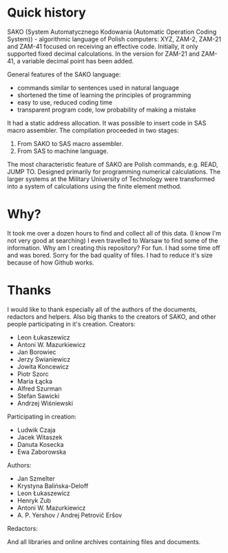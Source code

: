 # Quick history
SAKO (System Automatycznego Kodowania (Automatic Operation Coding System)) - algorithmic language of Polish computers: XYZ, ZAM-2, ZAM-21 and ZAM-41 focused on receiving an effective code. Initially, it only supported fixed decimal calculations. In the version for ZAM-21 and ZAM-41, a variable decimal point has been added.

General features of the SAKO language:
- commands similar to sentences used in natural language
- shortened the time of learning the principles of programming
- easy to use, reduced coding time
- transparent program code, low probability of making a mistake

It had a static address allocation. It was possible to insert code in SAS macro assembler.
The compilation proceeded in two stages:
1. From SAKO to SAS macro assembler.
2. From SAS to machine language.

The most characteristic feature of SAKO are Polish commands, e.g. READ, JUMP TO.
Designed primarily for programming numerical calculations. The larger systems at the Military University of Technology were transformed into a system of calculations using the finite element method.

# Why?
It took me over a dozen hours to find and collect all of this data. (I know I'm not very good at searching)
I even travelled to Warsaw to find some of the information.
Why am I creating this repository? For fun. I had some time off and was bored.
Sorry for the bad quality of files. I had to reduce it's size because of how Github works.

# Thanks
I would like to thank especially all of the authors of the documents, redactors and helpers. Also big thanks to the creators of SAKO, and other people participating in it's creation.
Creators:
- Leon Łukaszewicz
- Antoni W. Mazurkiewicz
- Jan Borowiec
- Jerzy Swianiewicz
- Jowita Koncewicz
- Piotr Szorc
- Maria Łącka
- Alfred Szurman
- Stefan Sawicki
- Andrzej Wiśniewski

Participating in creation:
- Ludwik Czaja
- Jacek Witaszek
- Danuta Kosecka
- Ewa Zaborowska

Authors:
- Jan Szmelter
- Krystyna Balińska-Deloff
- Leon Łukaszewicz
- Henryk Zub
- Antoni W. Mazurkiewicz
- A. P. Yershov / Andrej Petrovič Eršov

Redactors:


And all libraries and online archives containing files and documents.
